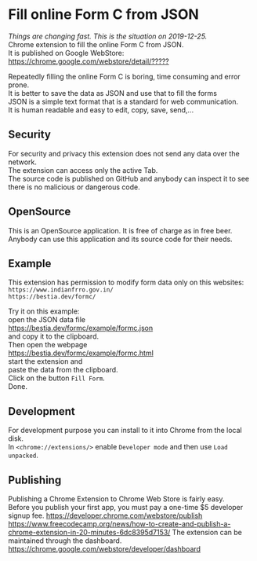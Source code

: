 # Fill online Form C from JSON

*Things are changing fast. This is the situation on 2019-12-25.*  
Chrome extension to fill the online Form C from JSON.  
It is published on Google WebStore:  
<https://chrome.google.com/webstore/detail/?????>  

Repeatedly filling the online Form C is boring, time consuming and error prone.  
It is better to save the data as JSON and use that to fill the forms  
JSON is a simple text format that is a standard for web communication.  
It is human readable and easy to edit, copy, save, send,...  

## Security

For security and privacy this extension does not send any data over the network.  
The extension can access only the active Tab.  
The source code is published on GitHub and anybody can inspect it to see there is no malicious or dangerous code.  

## OpenSource

This is an OpenSource application. It is free of charge as in free beer.  
Anybody can use this application and its source code for their needs.  

## Example

This extension has permission to modify form data only on this websites:  
`https://www.indianfrro.gov.in/`  
`https://bestia.dev/formc/`  

Try it on this example:  
open the JSON data file  
<https://bestia.dev/formc/example/formc.json>  
and copy it to the clipboard.  
Then open the webpage  
<https://bestia.dev/formc/example/formc.html>  
start the extension and  
paste the data from the clipboard.  
Click on the button `Fill Form`.  
Done.  

## Development

For development purpose you can install to it into Chrome from the local disk.  
In `<chrome://extensions/>` enable `Developer mode` and then use `Load unpacked`.  

## Publishing

Publishing a Chrome Extension to Chrome Web Store is fairly easy.  
Before you publish your first app, you must pay a one-time $5 developer signup fee.
<https://developer.chrome.com/webstore/publish>
<https://www.freecodecamp.org/news/how-to-create-and-publish-a-chrome-extension-in-20-minutes-6dc8395d7153/>
The extension can be maintained through the dashboard.  
<https://chrome.google.com/webstore/developer/dashboard>  
